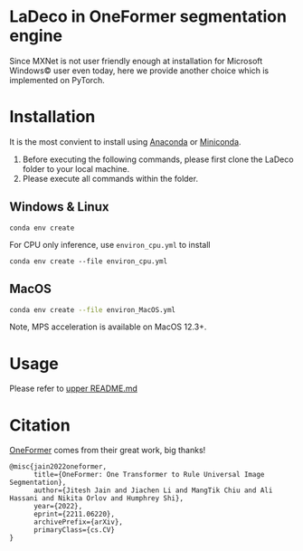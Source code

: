 # LaDeco in OneFormer segmentation engine

Since MXNet is not user friendly enough at installation for Microsoft Windows© user even today, here we provide another choice which is implemented on PyTorch.

# Installation

It is the most convient to install using [Anaconda][] or [Miniconda][].

1. Before executing the following commands, please first clone the LaDeco folder to your local machine.
2. Please execute all commands within the folder.

## Windows & Linux

```console
conda env create
```

For CPU only inference, use `environ_cpu.yml` to install
```console
conda env create --file environ_cpu.yml
```

## MacOS

```bash
conda env create --file environ_MacOS.yml
```

Note, MPS acceleration is available on MacOS 12.3+.


[Anaconda]: https://www.anaconda.com/download
[Miniconda]: https://docs.conda.io/projects/miniconda/en/latest/

# Usage

Please refer to [upper README.md](../README.md#Usage)


# Citation

[OneFormer](https://arxiv.org/abs/2211.06220) comes from their great work, big thanks!
```
@misc{jain2022oneformer,
      title={OneFormer: One Transformer to Rule Universal Image Segmentation}, 
      author={Jitesh Jain and Jiachen Li and MangTik Chiu and Ali Hassani and Nikita Orlov and Humphrey Shi},
      year={2022},
      eprint={2211.06220},
      archivePrefix={arXiv},
      primaryClass={cs.CV}
}
```
